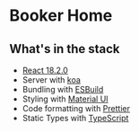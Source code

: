 # Booker Home

## What's in the stack

- [React 18.2.0](https://reactjs.org/)
- Server with [koa](https://github.com/koajs/koa)
- Bundling with [ESBuild](https://github.com/evanw/esbuild)
- Styling with [Material UI](https://mui.com/material-ui/react-typography/#main-content)
- Code formatting with [Prettier](https://prettier.io)
- Static Types with [TypeScript](https://typescriptlang.org)